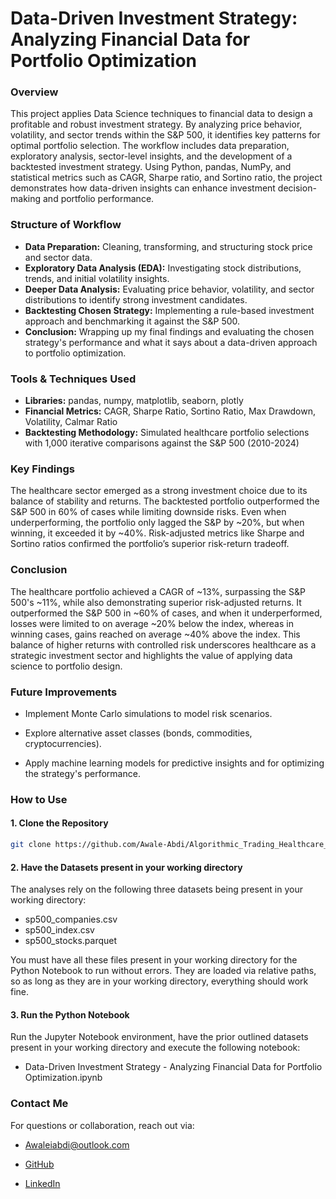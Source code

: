 # Data-Driven Investment Strategy: Analyzing Financial Data for Portfolio Optimization

### **Overview**

This project applies Data Science techniques to financial data to design a profitable and robust investment strategy. By analyzing price behavior, volatility, and sector trends within the S&P 500, it identifies key patterns for optimal portfolio selection. The workflow includes data preparation, exploratory analysis, sector-level insights, and the development of a backtested investment strategy. Using Python, pandas, NumPy, and statistical metrics such as CAGR, Sharpe ratio, and Sortino ratio, the project demonstrates how data-driven insights can enhance investment decision-making and portfolio performance.

### **Structure of Workflow**

- **Data Preparation:** Cleaning, transforming, and structuring stock price and sector data.
- **Exploratory Data Analysis (EDA):** Investigating stock distributions, trends, and initial volatility insights.
- **Deeper Data Analysis:** Evaluating price behavior, volatility, and sector distributions to identify strong investment candidates.
- **Backtesting Chosen Strategy:** Implementing a rule-based investment approach and benchmarking it against the S&P 500.
- **Conclusion:** Wrapping up my final findings and evaluating the chosen strategy's performance and what it says about a data-driven approach to portfolio optimization.

### **Tools & Techniques Used**

- **Libraries:** pandas, numpy, matplotlib, seaborn, plotly
- **Financial Metrics:** CAGR, Sharpe Ratio, Sortino Ratio, Max Drawdown, Volatility, Calmar Ratio
- **Backtesting Methodology:** Simulated healthcare portfolio selections with 1,000 iterative comparisons against the S&P 500 (2010-2024)

### **Key Findings**

The healthcare sector emerged as a strong investment choice due to its balance of stability and returns.
The backtested portfolio outperformed the S&P 500 in 60% of cases while limiting downside risks.
Even when underperforming, the portfolio only lagged the S&P by ~20%, but when winning, it exceeded it by ~40%.
Risk-adjusted metrics like Sharpe and Sortino ratios confirmed the portfolio’s superior risk-return tradeoff.

### **Conclusion**

The healthcare portfolio achieved a CAGR of ~13%, surpassing the S&P 500's ~11%, while also demonstrating superior risk-adjusted returns. It outperformed the S&P 500 in ~60% of cases, and when it underperformed, losses were limited to on average ~20% below the index, whereas in winning cases, gains reached on average ~40% above the index. This balance of higher returns with controlled risk underscores healthcare as a strategic investment sector and highlights the value of applying data science to portfolio design.

### **Future Improvements**

- Implement Monte Carlo simulations to model risk scenarios.

- Explore alternative asset classes (bonds, commodities, cryptocurrencies).

- Apply machine learning models for predictive insights and for optimizing the strategy's performance.

### **How to Use**

#### **1. Clone the Repository**
```sh
git clone https://github.com/Awale-Abdi/Algorithmic_Trading_Healthcare_Portfolio
```
#### 2. Have the Datasets present in your working directory

The analyses rely on the following three datasets being present in your working directory:

- sp500_companies.csv
- sp500_index.csv
- sp500_stocks.parquet
  
You must have all these files present in your working directory for the Python Notebook to run without errors. They are loaded via relative paths, so as long as they are in your working directory, everything should work fine.

#### **3. Run the Python Notebook**
Run the Jupyter Notebook environment, have the prior outlined datasets present in your working directory and execute the following notebook:

- Data-Driven Investment Strategy - Analyzing Financial Data for Portfolio Optimization.ipynb

### **Contact Me**

For questions or collaboration, reach out via:

- Awaleiabdi@outlook.com

- [GitHub](https://github.com/Awale-Abdi)

- [LinkedIn](https://www.linkedin.com/in/awale-abdi/)

